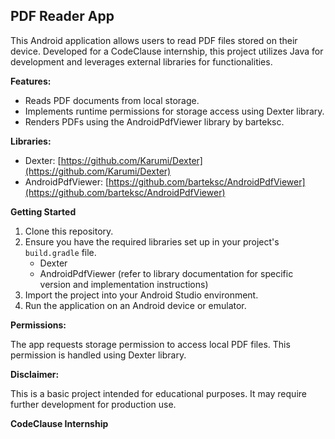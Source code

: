 ## PDF Reader App

This Android application allows users to read PDF files stored on their device. Developed for a CodeClause internship, this project utilizes Java for development and leverages external libraries for functionalities.

**Features:**

* Reads PDF documents from local storage.
* Implements runtime permissions for storage access using Dexter library.
* Renders PDFs using the AndroidPdfViewer library by barteksc.

**Libraries:**

* Dexter: [https://github.com/Karumi/Dexter](https://github.com/Karumi/Dexter)
* AndroidPdfViewer: [https://github.com/barteksc/AndroidPdfViewer](https://github.com/barteksc/AndroidPdfViewer)

**Getting Started**

1. Clone this repository.
2. Ensure you have the required libraries set up in your project's `build.gradle` file.
   - Dexter
   - AndroidPdfViewer (refer to library documentation for specific version and implementation instructions)
3. Import the project into your Android Studio environment.
4. Run the application on an Android device or emulator.

**Permissions:**

The app requests storage permission to access local PDF files. This permission is handled using Dexter library.

**Disclaimer:**

This is a basic project intended for educational purposes. It may require further development for production use.

**CodeClause Internship**
